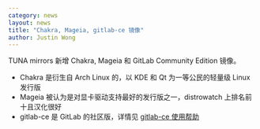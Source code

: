 ```yaml
---
category: news
layout: news
title: "Chakra, Mageia, gitlab-ce 镜像"
author: Justin Wong
---
```


TUNA mirrors 新增 Chakra, Mageia 和 GitLab Community Edition 镜像。

- Chakra 是衍生自 Arch Linux 的，以 KDE 和 Qt 为一等公民的轻量级 Linux 发行版
- Mageia 被认为是对显卡驱动支持最好的发行版之一，distrowatch 上排名前十且汉化很好
- gitlab-ce 是 GitLab 的社区版，详情见 [gitlab-ce 使用帮助](/help/#gitlab-ce)
